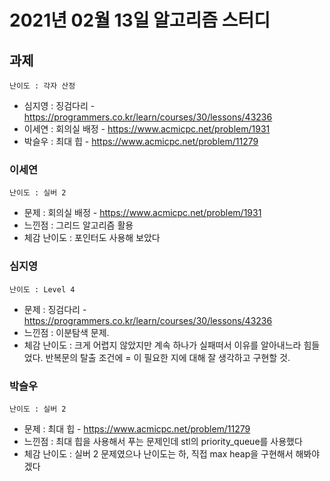 # 2021년 02월 13일 알고리즘 스터디

## 과제
`난이도 : 각자 산정`

- 심지영 : 징검다리 - https://programmers.co.kr/learn/courses/30/lessons/43236
- 이세연 : 회의실 배정 - https://www.acmicpc.net/problem/1931
- 박슬우 : 최대 힙 - https://www.acmicpc.net/problem/11279


### 이세연
`난이도 : 실버 2`
- 문제 : 회의실 배정 - https://www.acmicpc.net/problem/1931
- 느낀점 : 그리드 알고리즘 활용
- 체감 난이도 : 포인터도 사용해 보았다

### 심지영
`난이도 : Level 4`
- 문제 : 징검다리 - https://programmers.co.kr/learn/courses/30/lessons/43236
- 느낀점 : 이분탐색 문제. 
- 체감 난이도 : 크게 어렵지 않았지만 계속 하나가 실패떠서 이유를 알아내느라 힘들었다. 반복문의 탈출 조건에 = 이 필요한 지에 대해 잘 생각하고 구현할 것.

### 박슬우
`난이도 : 실버 2`
- 문제 : 최대 힙 - https://www.acmicpc.net/problem/11279
- 느낀점 : 최대 힙을 사용해서 푸는 문제인데 stl의 priority_queue를 사용했다
- 체감 난이도 : 실버 2 문제였으나 난이도는 하, 직접 max heap을 구현해서 해봐야겠다
